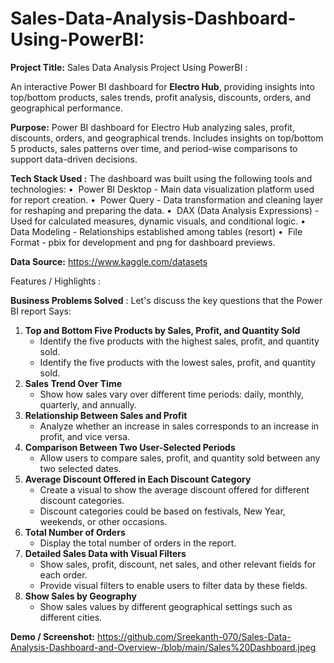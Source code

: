 # Sales-Data-Analysis-Dashboard-Using-PowerBI:

**Project Title:**
Sales Data Analysis Project Using PowerBI :

An interactive Power BI dashboard for **Electro Hub**, providing insights into top/bottom products, sales trends, profit analysis, discounts, orders, and geographical performance.

**Purpose:**
Power BI dashboard for Electro Hub analyzing sales, profit, discounts, orders, and geographical trends. Includes insights on top/bottom 5 products, sales patterns over time, and period-wise comparisons to support data-driven decisions.

**Tech Stack Used :**
The dashboard was built using the following tools and technologies:
•⁠  ⁠ Power BI Desktop - Main data visualization platform used for report creation.
•⁠  ⁠ Power Query - Data transformation and cleaning layer for reshaping and preparing the data.
•⁠  ⁠ DAX (Data Analysis Expressions) - Used for calculated measures, dynamic visuals, and conditional logic.
•⁠  ⁠ Data Modeling - Relationships established among tables (resort)
•⁠  ⁠ File Format - pbix for development and png for dashboard previews.

**Data Source:**
https://www.kaggle.com/datasets

Features / Highlights :

**Business Problems Solved** :
Let's discuss the key questions that the Power BI report Says:

1. **Top and Bottom Five Products by Sales, Profit, and Quantity Sold**
    - Identify the five products with the highest sales, profit, and quantity sold.
    - Identify the five products with the lowest sales, profit, and quantity sold.
2. **Sales Trend Over Time**
    - Show how sales vary over different time periods: daily, monthly, quarterly, and annually.
3. **Relationship Between Sales and Profit**
    - Analyze whether an increase in sales corresponds to an increase in profit, and vice versa.
4. **Comparison Between Two User-Selected Periods**
    - Allow users to compare sales, profit, and quantity sold between any two selected dates.
5. **Average Discount Offered in Each Discount Category**
    - Create a visual to show the average discount offered for different discount categories.
    - Discount categories could be based on festivals, New Year, weekends, or other occasions.
6. **Total Number of Orders**
    - Display the total number of orders in the report.
7. **Detailed Sales Data with Visual Filters**
    - Show sales, profit, discount, net sales, and other relevant fields for each order.
    - Provide visual filters to enable users to filter data by these fields.
8. **Show Sales by Geography**
    - Show sales values by different geographical settings such as  different cities.


**Demo / Screenshot:**
https://github.com/Sreekanth-070/Sales-Data-Analysis-Dashboard-and-Overview-/blob/main/Sales%20Dashboard.jpeg
